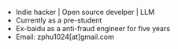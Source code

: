 - Indie hacker | Open source develper | LLM
- Currently as a pre-student
- Ex-baidu as a anti-fraud engineer for five years
- Email: zphu1024[at]gmail.com
